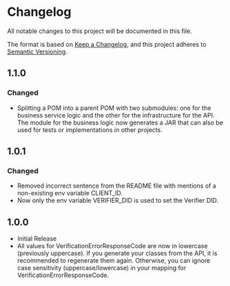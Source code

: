# Changelog

All notable changes to this project will be documented in this file.

The format is based on [Keep a Changelog](https://keepachangelog.com/en/1.1.0/),
and this project adheres to [Semantic Versioning](https://semver.org/spec/v2.0.0.html).

## 1.1.0

### Changed

-    Splitting a POM into a parent POM with two submodules: one for the business service logic and the other for the 
     infrastructure for the API. The module for the business logic now generates a JAR that can also be used for tests 
     or implementations in other projects.

## 1.0.1

### Changed

- Removed incorrect sentence from the README file with mentions of a non-existing env variable CLIENT_ID.
- Now only the env variable VERIFIER_DID is used to set the Verifier DID.

## 1.0.0

-   Initial Release
-   All values for VerificationErrorResponseCode are now in lowercase (previously uppercase).
    If you generate your classes from the API, it is recommended to regenerate them again.
    Otherwise, you can ignore case sensitivity (uppercase/lowercase) in your mapping for VerificationErrorResponseCode.
  